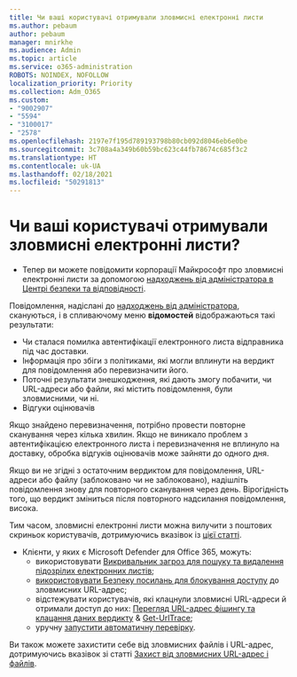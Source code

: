 ```yaml
---
title: Чи ваші користувачі отримували зловмисні електронні листи
ms.author: pebaum
author: pebaum
manager: mnirkhe
ms.audience: Admin
ms.topic: article
ms.service: o365-administration
ROBOTS: NOINDEX, NOFOLLOW
localization_priority: Priority
ms.collection: Adm_O365
ms.custom:
- "9002907"
- "5594"
- "3100017"
- "2578"
ms.openlocfilehash: 2197e7f195d789193798b80cb092d8046eb6e0be
ms.sourcegitcommit: 3c708a4a349b60b59bc623c44fb78674c685f3c2
ms.translationtype: HT
ms.contentlocale: uk-UA
ms.lasthandoff: 02/18/2021
ms.locfileid: "50291813"
---
```

# <a name="did-your-users-receive-malicious-email"></a>Чи ваші користувачі отримували зловмисні електронні листи?

- Тепер ви можете повідомити корпорації Майкрософт про зловмисні електронні листи за допомогою [надходжень від адміністратора в Центрі безпеки та відповідності](https://sip.protection.office.com/reportsubmission).

Повідомлення, надіслані до [надходжень від адміністратора](https://sip.protection.office.com/reportsubmission), скануються, і в спливаючому меню **відомостей** відображаються такі результати:

- Чи сталася помилка автентифікації електронного листа відправника під час доставки.
- Інформація про збіги з політиками, які могли вплинути на вердикт для повідомлення або перевизначити його.
- Поточні результати знешкодження, які дають змогу побачити, чи URL-адреси або файли, які містить повідомлення, були зловмисними, чи ні.
- Відгуки оцінювачів

Якщо знайдено перевизначення, потрібно провести повторне сканування через кілька хвилин. Якщо не виникало проблем з автентифікацією електронного листа і перевизначення не вплинуло на доставку, обробка відгуків оцінювачів може зайняти до одного дня.

Якщо ви не згідні з остаточним вердиктом для повідомлення, URL-адреси або файлу (заблоковано чи не заблоковано), надішліть повідомлення знову для повторного сканування через день. Вірогідність того, що вердикт зміниться після повторного надсилання повідомлення, висока.

Тим часом, зловмисні електронні листи можна вилучити з поштових скриньок користувачів, дотримуючись вказівок із [цієї статті](https://docs.microsoft.com/microsoft-365/compliance/search-for-and-delete-messages-in-your-organization).

- Клієнти, у яких є Microsoft Defender для Office 365, можуть:
    - використовувати [Викривальник загроз для пошуку та видалення підозрілих електронних листів](https://docs.microsoft.com/microsoft-365/security/office-365-security/investigate-malicious-email-that-was-delivered);
    - [використовувати Безпеку посилань для блокування доступу](https://docs.microsoft.com/microsoft-365/security/office-365-security/atp-safe-links) до зловмисних URL-адрес;
    - відстежувати користувачів, які клацнули зловмисні URL-адреси й отримали доступ до них: [Перегляд URL-адрес фішингу та клацання даних вердикту](https://docs.microsoft.com/microsoft-365/security/office-365-security/threat-explorer) & [Get-UrlTrace](https://docs.microsoft.com/powershell/module/exchange/get-urltrace);
    - уручну [запустити автоматичну перевірку](https://docs.microsoft.com/microsoft-365/security/office-365-security/automated-investigation-response-office).

Ви також можете захистити себе від зловмисних файлів і URL-адрес, дотримуючись вказівок зі статті [Захист від зловмисних URL-адрес і файлів](https://docs.microsoft.com/microsoft-365/security/office-365-security/protect-against-threats).